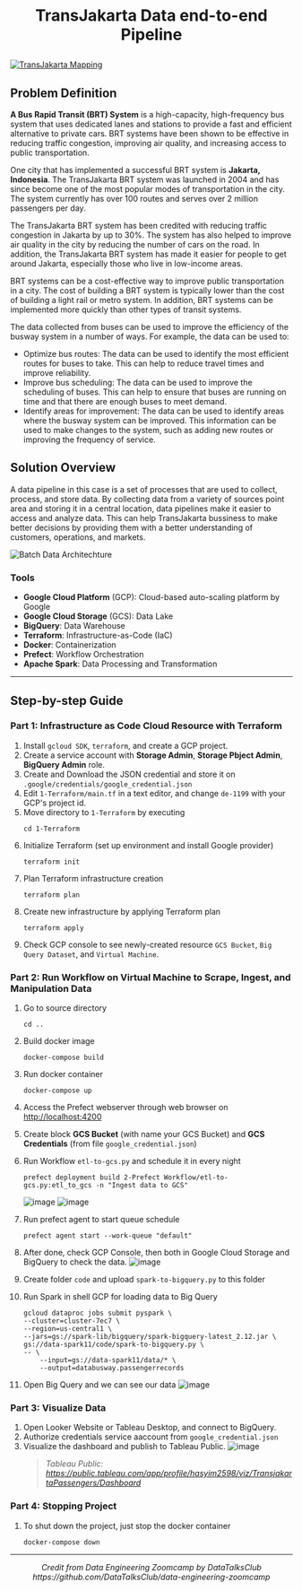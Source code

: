# <p align="center"><strong>TransJakarta Data end-to-end Pipeline</strong><p>
<a target="_blank">[![TransJakarta Mapping](https://github.com/baidlowi/Data-end-to-end-Pipeline/assets/79616397/b2813354-51e0-438e-ab26-ace62ac7f595)](https://transjakarta.co.id/peta-rute/)</a>


## Problem Definition
**A Bus Rapid Transit (BRT) System** is a high-capacity, high-frequency bus system that uses dedicated lanes and stations to provide a fast and efficient alternative to private cars. BRT systems have been shown to be effective in reducing traffic congestion, improving air quality, and increasing access to public transportation.

One city that has implemented a successful BRT system is **Jakarta, Indonesia**. The TransJakarta BRT system was launched in 2004 and has since become one of the most popular modes of transportation in the city. The system currently has over 100 routes and serves over 2 million passengers per day.

The TransJakarta BRT system has been credited with reducing traffic congestion in Jakarta by up to 30%. The system has also helped to improve air quality in the city by reducing the number of cars on the road. In addition, the TransJakarta BRT system has made it easier for people to get around Jakarta, especially those who live in low-income areas.

BRT systems can be a cost-effective way to improve public transportation in a city. The cost of building a BRT system is typically lower than the cost of building a light rail or metro system. In addition, BRT systems can be implemented more quickly than other types of transit systems.

The data collected from buses can be used to improve the efficiency of the busway system in a number of ways. For example, the data can be used to:
- Optimize bus routes: The data can be used to identify the most efficient routes for buses to take. This can help to reduce travel times and improve reliability.
- Improve bus scheduling: The data can be used to improve the scheduling of buses. This can help to ensure that buses are running on time and that there are enough buses to meet demand.
- Identify areas for improvement: The data can be used to identify areas where the busway system can be improved. This information can be used to make changes to the system, such as adding new routes or improving the frequency of service.

## Solution Overview

A data pipeline in this case is a set of processes that are used to collect, process, and store data. By collecting data from a variety of sources point area and storing it in a central location, data pipelines make it easier to access and analyze data. This can help TransJakarta bussiness to make better decisions by providing them with a better understanding of customers, operations, and  markets.

![Batch Data Architechture](https://github.com/baidlowi/Data-end-to-end-Pipeline/assets/79616397/a90e3547-e1e2-4d97-9df9-b2ca77961f8a)
    
### Tools
- **Google Cloud Platform** (GCP): Cloud-based auto-scaling platform by Google
- **Google Cloud Storage** (GCS): Data Lake
- **BigQuery**: Data Warehouse
- **Terraform**: Infrastructure-as-Code (IaC)
- **Docker**: Containerization
- **Prefect**: Workflow Orchestration
- **Apache Spark**: Data Processing and Transformation

***

## Step-by-step Guide

### Part 1: Infrastructure as Code Cloud Resource with Terraform

1. Install `gcloud SDK`, `terraform`, and create a GCP project. 
2. Create a service account with **Storage Admin**, **Storage Pbject Admin**, **BigQuery Admin** role. 
3. Create and Download the JSON credential and store it on `.google/credentials/google_credential.json`
4. Edit `1-Terraform/main.tf` in a text editor, and change `de-1199` with your GCP's project id.
5. Move directory to `1-Terraform` by executing
    ```
    cd 1-Terraform
    ```
6. Initialize Terraform (set up environment and install Google provider)
    ```
    terraform init
    ```
7. Plan Terraform infrastructure creation
    ```
    terraform plan
    ```
8. Create new infrastructure by applying Terraform plan
    ```
    terraform apply
    ```
9. Check GCP console to see newly-created resource `GCS Bucket`, `Big Query Dataset`, and `Virtual Machine`.
    
### Part 2: Run Workflow on Virtual Machine to Scrape, Ingest, and Manipulation Data
1. Go to source directory
    ```
    cd ..
    ```
2. Build docker image
    ```
    docker-compose build
    ```
3. Run docker container
    ```
    docker-compose up
    ```

4. Access the Prefect webserver through web browser on [http://localhost:4200](http://localhost:4200)
5. Create block **GCS Bucket** (with name your GCS Bucket) and **GCS Credentials** (from file `google_credential.json`)
6. Run Workflow `etl-to-gcs.py` and schedule it in every night
    ```
    prefect deployment build 2-Prefect Workflow/etl-to-gcs.py:etl_to_gcs -n "Ingest data to GCS"
    ```
    ![image](https://user-images.githubusercontent.com/79616397/230938319-f8cab849-eb08-4fa4-8c43-86b6c89b4b73.png)
    ![image](https://user-images.githubusercontent.com/79616397/230957720-77728d87-2bcd-41cc-82d9-235a6f395852.png)

7. Run prefect agent to start queue schedule
    ```
    prefect agent start --work-queue "default" 
    ```

8. After done, check GCP Console, then both in Google Cloud Storage and BigQuery to check the data.
    ![image](https://github.com/baidlowi/Data-end-to-end-Pipeline/assets/79616397/7c86e73a-f2fb-4273-83b0-98a4b370f354)
 
9. Create folder `code` and upload `spark-to-bigquery.py` to this folder
    
10. Run Spark in shell GCP for loading data to Big Query
    ```
    gcloud dataproc jobs submit pyspark \
    --cluster=cluster-7ec7 \
    --region=us-central1 \
    --jars=gs://spark-lib/bigquery/spark-bigquery-latest_2.12.jar \
    gs://data-spark11/code/spark-to-bigquery.py \
    -- \
        --input=gs://data-spark11/data/* \
        --output=databusway.passengerrecords
    ```
 
9. Open Big Query and we can see our data
    ![image](https://github.com/baidlowi/Data-end-to-end-Pipeline/assets/79616397/00e35619-2e26-40b9-bdb8-3eea2a56426e)


### Part 3: Visualize Data
1. Open Looker Website or Tableau Desktop, and connect to BigQuery.
2. Authorize credentials service aaccount from `google_credential.json`
2. Visualize the dashboard and publish to Tableau Public.
    ![image](https://github.com/baidlowi/Data-end-to-end-Pipeline/assets/79616397/84e20830-f775-47d0-8f94-1fd800cef21e)
    > <i>Tableau Public: https://public.tableau.com/app/profile/hasyim2598/viz/TransjakartaPassengers/Dashboard</i>
    
### Part 4: Stopping Project
1. To shut down the project, just stop the docker container
    ```
    docker-compose down
    ```
***

<p align="center"><i>Credit from Data Engineering Zoomcamp by DataTalksClub</i>
<i>https://github.com/DataTalksClub/data-engineering-zoomcamp</i></p>
